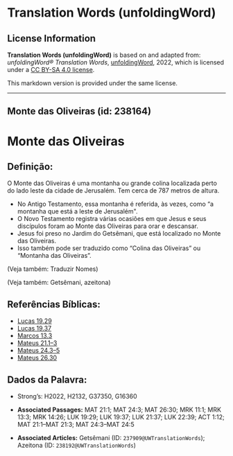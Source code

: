 # Translation Words (unfoldingWord)

## License Information

**Translation Words (unfoldingWord)** is based on and adapted from: _unfoldingWord® Translation Words_, [unfoldingWord](https://unfoldingword.org/utw), 2022, which is licensed under a [CC BY-SA 4.0 license](https://creativecommons.org/licenses/by-sa/4.0/legalcode.en).

This markdown version is provided under the same license.



--------------------------------

## Monte das Oliveiras (id: 238164)

Monte das Oliveiras
===================

Definição:
----------

O Monte das Oliveiras é uma montanha ou grande colina localizada perto do lado leste da cidade de Jerusalém. Tem cerca de 787 metros de altura.

* No Antigo Testamento, essa montanha é referida, às vezes, como “a montanha que está a leste de Jerusalém".
* O Novo Testamento registra várias ocasiões em que Jesus e seus discípulos foram ao Monte das Oliveiras para orar e descansar.
* Jesus foi preso no Jardim do Getsêmani, que está localizado no Monte das Oliveiras.
* Isso também pode ser traduzido como “Colina das Oliveiras” ou “Montanha das Oliveiras”.

(Veja também: Traduzir Nomes)

(Veja também: Getsêmani, azeitona)

Referências Bíblicas:
---------------------

* [Lucas 19\.29](https://ref.ly/Luke19:29)
* [Lucas 19\.37](https://ref.ly/Luke19:37)
* [Marcos 13\.3](https://ref.ly/Mark13:3)
* [Mateus 21\.1–3](https://ref.ly/Matt21:1-Matt21:3)
* [Mateus 24\.3–5](https://ref.ly/Matt24:3-Matt24:5)
* [Mateus 26\.30](https://ref.ly/Matt26:30)

Dados da Palavra:
-----------------

* Strong’s: H2022, H2132, G37350, G16360

* **Associated Passages:** MAT 21:1; MAT 24:3; MAT 26:30; MRK 11:1; MRK 13:3; MRK 14:26; LUK 19:29; LUK 19:37; LUK 21:37; LUK 22:39; ACT 1:12; MAT 21:1–MAT 21:3; MAT 24:3–MAT 24:5
* **Associated Articles:** Getsêmani (ID: `237909@UWTranslationWords`); Azeitona (ID: `238192@UWTranslationWords`)

